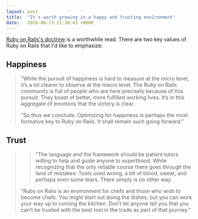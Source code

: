 ```yaml
---
layout: post
title:  "It's worth growing in a happy and trusting environment"
date:   2016-08-13 21:38:43 +0000
---
```


[Ruby on Rails's doctrine](http://rubyonrails.org/doctrine/) is a worthwhile read. There are two key values of Ruby on Rails that I'd like to emphasize:

## Happiness

> "While the pursuit of happiness is hard to measure at the micro level, it’s a lot clearer to observe at the macro level. The Ruby on Rails community is full of people who are here precisely because of this pursuit. They boast of better, more fulfilled working lives. It’s in this aggregate of emotions that the victory is clear.
> 
> "So thus we conclude: Optimizing for happiness is perhaps the most formative key to Ruby on Rails. It shall remain such going forward."

## Trust

> > "The language and the framework should be patient tutors willing to help and guide anyone to experthood. While recognizing that the only reliable course there goes through the land of mistakes: Tools used wrong, a bit of blood, sweat, and perhaps even some tears. There simply is no other way.
> 
> "Ruby on Rails is an environment for chefs and those who wish to become chefs. You might start out doing the dishes, but you can work your way up to running the kitchen. Don’t let anyone tell you that you can’t be trusted with the best tool in the trade as part of that journey."


